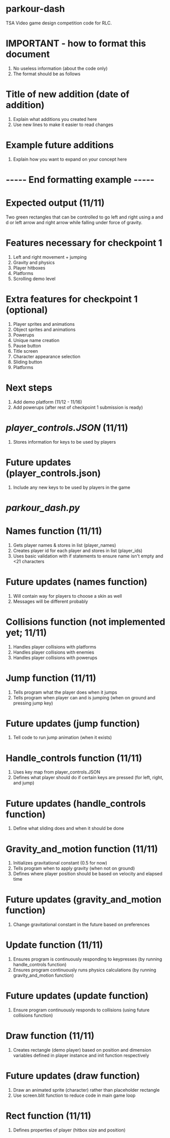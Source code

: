 # parkour-dash
TSA Video game design competition code for RLC.

# IMPORTANT - how to format this document

1) No useless information (about the code only)
2) The format should be as follows

# Title of new addition (date of addition)

1) Explain what additions you created here
2) Use new lines to make it easier to read changes

# Example future additions

1) Explain how you want to expand on your concept here

# ----- End formatting example -----

# Expected output (11/11)

Two green rectangles that can be controlled to go left and right using a and d or left arrow and right arrow while falling under force of gravity.

# Features necessary for checkpoint 1

1) Left and right movement + jumping
2) Gravity and physics
3) Player hitboxes
4) Platforms
5) Scrolling demo level

# Extra features for checkpoint 1 (optional)

1) Player sprites and animations
2) Object sprites and animations
3) Powerups
4) Unique name creation
5) Pause button
6) Title screen
7) Character appearance selection
8) Sliding button
9) Platforms

# Next steps

1) Add demo platform (11/12 - 11/16)
2) Add powerups (after rest of checkpoint 1 submission is ready)

# *player_controls.JSON* (11/11)

1) Stores information for keys to be used by players

# Future updates (player_controls.json)

1) Include any new keys to be used by players in the game

# *parkour_dash.py*

# Names function (11/11)

1) Gets player names & stores in list (player_names)
2) Creates player id for each player and stores in list (player_ids)
3) Uses basic validation with if statements to ensure name isn't empty and <21 characters

# Future updates (names function)

1) Will contain way for players to choose a skin as well
2) Messages will be different probably

# Collisions function (not implemented yet; 11/11)

1) Handles player collisions with platforms
2) Handles player collisions with enemies
3) Handles player collisions with powerups

# Jump function (11/11)

1) Tells program what the player does when it jumps
2) Tells program when player can and is jumping (when on ground and pressing jump key)

# Future updates (jump function)

1) Tell code to run jump animation (when it exists)

# Handle_controls function (11/11)

1) Uses key map from player_controls.JSON
2) Defines what player should do if certain keys are pressed (for left, right, and jump)

# Future updates (handle_controls function)

1) Define what sliding does and when it should be done

# Gravity_and_motion function (11/11)

1) Initializes gravitational constant (0.5 for now)
2) Tells program when to apply gravity (when not on ground)
3) Defines where player position should be based on velocity and elapsed time

# Future updates (gravity_and_motion function)

1) Change gravitational constant in the future based on preferences

# Update function (11/11)

1) Ensures program is continuously responding to keypresses (by running handle_controls function)
2) Ensures program continuously runs physics calculations (by running gravity_and_motion function)

# Future updates (update function)

1) Ensure program continuously responds to collisions (using future collisions function)

# Draw function (11/11)

1) Creates rectangle (demo player) based on position and dimension variables defined in player instance and init function respectively

# Future updates (draw function)

1) Draw an animated sprite (character) rather than placeholder rectangle
2) Use screen.blit function to reduce code in main game loop

# Rect function (11/11)

1) Defines properties of player (hitbox size and position)
